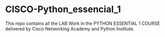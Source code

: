 # CISCO-Python_essencial_1
 This repo contains all the LAB Work in the PYTHON ESSENTIAL 1 COURSE  delivered by Cisco Networking Academy and  Python Institute.
